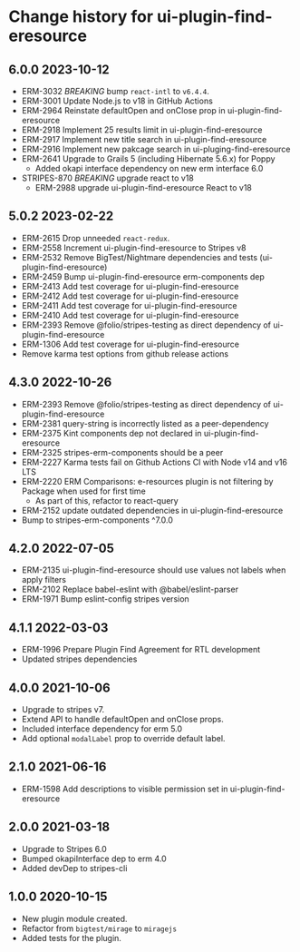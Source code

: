 # Change history for ui-plugin-find-eresource

## 6.0.0 2023-10-12
* ERM-3032 *BREAKING* bump `react-intl` to `v6.4.4`.
* ERM-3001 Update Node.js to v18 in GitHub Actions
* ERM-2964 Reinstate defaultOpen and onClose prop in ui-plugin-find-eresource
* ERM-2918 Implement 25 results limit in ui-plugin-find-eresource
* ERM-2917 Implement new title search in ui-plugin-find-eresource
* ERM-2916 Implement new pakcage search in ui-pluging-find-eresource
* ERM-2641 Upgrade to Grails 5 (including Hibernate 5.6.x) for Poppy
  * Added okapi interface dependency on new erm interface 6.0
* STRIPES-870 *BREAKING* upgrade react to v18
  * ERM-2988 upgrade ui-plugin-find-eresource React to v18

## 5.0.2 2023-02-22
* ERM-2615 Drop unneeded `react-redux`.
* ERM-2558 Increment ui-plugin-find-eresource to Stripes v8
* ERM-2532 Remove BigTest/Nightmare dependencies and tests (ui-plugin-find-eresource)
* ERM-2459 Bump ui-plugin-find-eresource erm-components dep
* ERM-2413 Add test coverage for ui-plugin-find-eresource <Container>
* ERM-2412 Add test coverage for ui-plugin-find-eresource <Modal>
* ERM-2411 Add test coverage for ui-plugin-find-eresource <Filters>
* ERM-2410 Add test coverage for ui-plugin-find-eresource <Container>
* ERM-2393 Remove @folio/stripes-testing as direct dependency of ui-plugin-find-eresource
* ERM-1306 Add test coverage for ui-plugin-find-eresource <EresourceSearch>
* Remove karma test options from github release actions

## 4.3.0 2022-10-26
* ERM-2393 Remove @folio/stripes-testing as direct dependency of ui-plugin-find-eresource
* ERM-2381 query-string is incorrectly listed as a peer-dependency
* ERM-2375 Kint components dep not declared in ui-plugin-find-eresource
* ERM-2325 stripes-erm-components should be a peer
* ERM-2227 Karma tests fail on Github Actions CI with Node v14 and v16 LTS
* ERM-2220 ERM Comparisons: e-resources plugin is not filtering by Package when used for first time
  * As part of this, refactor to react-query
* ERM-2152 update outdated dependencies in ui-plugin-find-eresource
* Bump to stripes-erm-components ^7.0.0

## 4.2.0 2022-07-05
* ERM-2135 ui-plugin-find-eresource should use values not labels when apply filters
* ERM-2102 Replace babel-eslint with @babel/eslint-parser
* ERM-1971 Bump eslint-config stripes version
## 4.1.1 2022-03-03
* ERM-1996 Prepare Plugin Find Agreement for RTL development
* Updated stripes dependencies
## 4.0.0 2021-10-06
* Upgrade to stripes v7.
* Extend API to handle defaultOpen and onClose props.
* Included interface dependency for erm 5.0
* Add optional `modalLabel` prop to override default label.

## 2.1.0 2021-06-16
* ERM-1598 Add descriptions to visible permission set in ui-plugin-find-eresource

## 2.0.0 2021-03-18
* Upgrade to Stripes 6.0
* Bumped okapiInterface dep to erm 4.0
* Added devDep to stripes-cli

## 1.0.0 2020-10-15
* New plugin module created.
* Refactor from `bigtest/mirage` to `miragejs`
* Added tests for the plugin.
